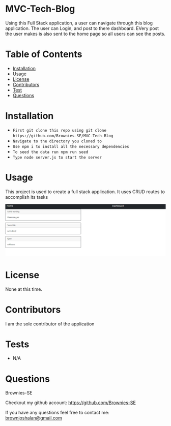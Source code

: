 # MVC-Tech-Blog

Using this Full Stack application, a user can navigate through this blog application. The user can Login, and post to there dashboard. EVery post the user makes is also sent to the home page so all users can see the posts.

# Table of Contents

- [Installation](#installation)
- [Usage](#usage)
- [License](#license)
- [Contributors](#contributors)
- [Test](#tests)
- [Questions](#questions)

# Installation

- `First git clone this repo using git clone https://github.com/Brownies-SE/MVC-Tech-Blog`
- `Navigate to the directory you cloned to`
- `Use npm i to install all the necessary dependencies`
- `To seed the data run npm run seed`
- `Type node server.js to start the server`

# Usage

This project is used to create a full stack application. It uses CRUD routes to accomplish its tasks

<img src = https://raw.githubusercontent.com/Brownies-SE/MVC-Tech-Blog/main/img/Capture.PNG>

# License

None at this time.

# Contributors

I am the sole contributor of the application

# Tests

- N/A

# Questions

Brownies-SE

Checkout my github account: https://github.com/Brownies-SE

If you have any questions feel free to contact me: brownjoshalan@gmail.com
